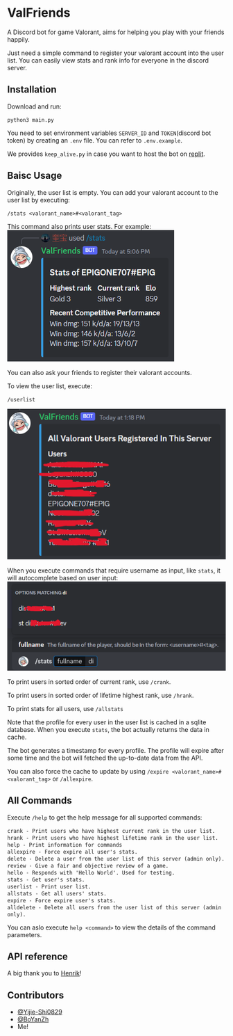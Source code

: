 # ValFriends
A Discord bot for game Valorant, aims for helping you play with your friends happily. 

Just need a simple command to register your valorant account into the user list. You can easily view stats and rank info for everyone in the discord server. 


## Installation

Download and run:
```
python3 main.py
```

You need to set environment variables `SERVER_ID` and `TOKEN`(discord bot token) by creating an `.env` file. You can refer to `.env.example`.

We provides `keep_alive.py` in case you want to host the bot on [replit](https://replit.com/~).

## Baisc Usage
Originally, the user list is empty. You can add your valorant account to the user list by executing:
```
/stats <valorant_name>#<valorant_tag>
```
This command also prints user stats. For example:
![image](assets/screenshot_1.png)

You can also ask your friends to register their valorant accounts.

To view the user list, execute:
```
/userlist
```
![image](assets/2.png)

When you execute commands that require username as input, like `stats`, it will autocomplete based on user input:
![image](assets/3.png)


To print users in sorted order of current rank, use `/crank`.

To print users in sorted order of lifetime highest rank, use `/hrank`.

To print stats for all users, use `/allstats`

Note that the profile for every user in the user list is cached in a sqlite database. When you execute `stats`, the bot actually returns the data in cache. 

The bot generates a timestamp for every profile. The profile will expire after some time and the bot will fetched the up-to-date data from the API. 

You can also force the cache to update by using `/expire <valorant_name>#<valorant_tag>` or `/allexpire`.





## All Commands
Execute `/help` to get the help message for all supported commands:
```
crank - Print users who have highest current rank in the user list.
hrank - Print users who have highest lifetime rank in the user list.
help - Print information for commands
allexpire - Force expire all user's stats.
delete - Delete a user from the user list of this server (admin only).
review - Give a fair and objective review of a game.
hello - Responds with 'Hello World'. Used for testing.
stats - Get user's stats.
userlist - Print user list.
allstats - Get all users' stats.
expire - Force expire user's stats.
alldelete - Delete all users from the user list of this server (admin only).
```
You can aslo execute `help <command>` to view the details of the command parameters.


## API reference
A big thank you to [Henrik](https://github.com/Henrik-3/unofficial-valorant-api)!

## Contributors
- [@Yijie-Shi0829](https://github.com/Yijie-Shi0829)
- [@BoYanZh](https://github.com/BoYanZh)
- Me!